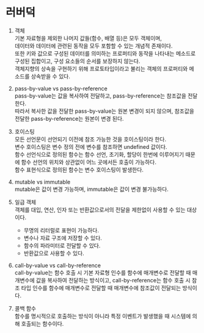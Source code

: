 # 러버덕

1. 객체  
기본 자료형을 제외한 나머지 값들(함수, 배열 등)은 모두 객체이며,  
데이터와 데이터에 관련된 동작을 모두 포함할 수 있는 개념적 존재이다.    
또한 키와 값으로 구성된 데이터를 의미하는 프로퍼티와 동작을 나타내는 메소드로 구성된 집합이고, 구성 요소들의 순서를 보장하지 않는다.    
객체지향의 상속을 구현하기 위해 프로토타입이라고 불리는 객체의 프로퍼티와 메소드를 상속받을 수 있다.  

2. pass-by-value vs pass-by-reference  
pass-by-value는 값을 복사하여 전달하고, pass-by-reference는 참조값을 전달한다.  
따라서 복사한 값을 전달한 pass-by-value는 원본 변경이 되지 않으며, 참조값을 전달한 pass-by-reference는 원본이 변경 된다.  

3. 호이스팅  
모든 선언문이 선언되기 이전에 참조 가능한 것을 호이스팅이라 한다.  
변수 호이스팅은 변수 정의 전에 변수를 참조하면 undefined 값이다.  
함수 선언식으로 정의된 함수는 함수 선언, 초기화, 할당이 한번에 이루어지기 때문에 함수 선언의 위치와 상관없이 어느 곳에서든 호출이  가능하다.  
함수 표현식으로 정의된 함수는 변수 호이스팅이 발생한다.      


4. mutable vs immutable  
mutable은 값이 변경 가능하며, immutable은 값이 변경 불가능하다.  


5. 일급 객체  
객체를 대입, 연산, 인자 또는 반환값으로서의 전달을 제한없이 사용할 수 있는 대상이다.  
    - 무명의 리터럴로 표현이 가능하다.  
    - 변수나 자료 구조에 저장할 수 있다.  
    - 함수의 파라미터로 전달할 수 있다.  
    - 반환값으로 사용할 수 있다.  


6. call-by-value vs call-by-reference  
call-by-value는 함수 호출 시 기본 자료형 인수를 함수에 매개변수로 전달할 때 매개변수에 값을 복사하여 전달하는 방식이고, call-by-reference는 함수 호출 시 참조 타입 인수를 함수에 매개변수로 전달할 때 매개변수에 참조값이 전달되는 방식이다.   


7. 콜백 함수  
함수를 명시적으로 호출하는 방식이 아니라 특정 이벤트가 발생했을 때 시스템에 의해 호출되는 함수이다.  
